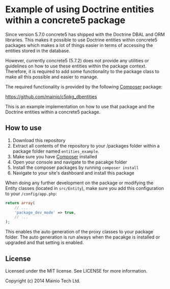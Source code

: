 # Example of using Doctrine entities within a concrete5 package

Since version 5.7.0 concrete5 has shipped with the Doctrine DBAL and ORM
libraries. This makes it possible to use Doctrine entities within concrete5
packages which makes a lot of things easier in terms of accessing the entities
stored in the database.

However, currently concrete5 (5.7.2) does not provide any utilities or
guidelines on how to use these entities within the package context. Therefore,
it is required to add some functionality to the package class to make all this
possible and easier to manage.

The required functionality is provided by the following 
[Composer](https://getcomposer.org/) package:

https://github.com/mainio/c5pkg_dbentities

This is an example implementation on how to use that package and the Doctrine
entities within a concrete5 package. 


## How to use

1. Download this repository
2. Extract all contents of the repository to your /packages folder within a
   package folder named `entities_example`.
3. Make sure you have [Composer](https://getcomposer.org/) installed
4. Open your console and navigate to the pacakge folder
5. Install the composer packages by running `composer install`
6. Navigate to your site's dashboard and install this package

When doing any further development on the package or modifying the Entity
classes (located in `src/Entity`), make sure you add this configuration to your
`/config/app.php`:

```php
return array(
    // ...
    'package_dev_mode' => true,
    // ...
);
```

This enables the auto generation of the proxy classes to your package folder.
The auto generation is run always when the pacakge is installed or upgraded
and that setting is enabled.


## License

Licensed under the MIT license. See LICENSE for more information.

Copyright (c) 2014 Mainio Tech Ltd.
